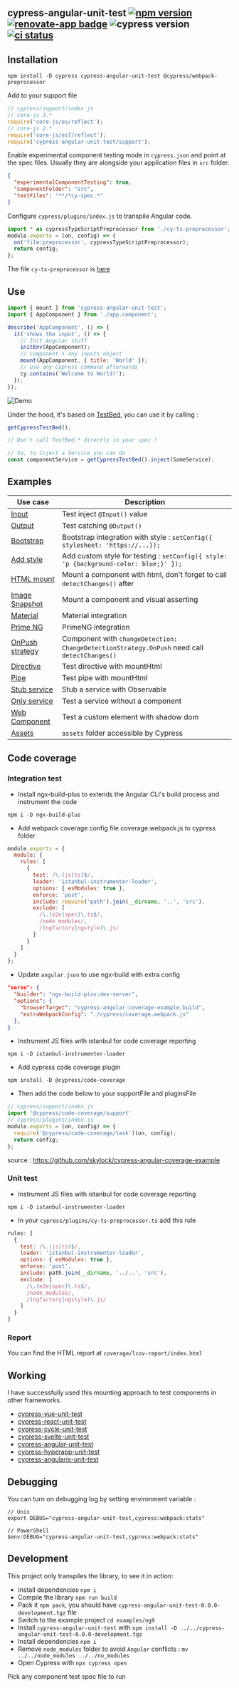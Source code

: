 ## cypress-angular-unit-test [![npm version](https://badge.fury.io/js/cypress-angular-unit-test.svg)](https://badge.fury.io/js/cypress-angular-unit-test) [![renovate-app badge][renovate-badge]][renovate-app] ![cypress version](https://img.shields.io/badge/cypress-5.6.0-brightgreen) [![ci status][ci image]][ci url]

## Installation

```shell
npm install -D cypress cypress-angular-unit-test @cypress/webpack-preprocessor
```

Add to your support file

```js
// cypress/support/index.js
// core-js 3.*
require('core-js/es/reflect');
// core-js 2.*
require('core-js/es7/reflect');
require('cypress-angular-unit-test/support');
```

Enable experimental component testing mode in `cypress.json` and point at the spec files. Usually they are alongside your application files in `src` folder.

```json
{
  "experimentalComponentTesting": true,
  "componentFolder": "src",
  "testFiles": "**/*cy-spec.*"
}
```

Configure `cypress/plugins/index.js` to transpile Angular code.

```javascript
import * as cypressTypeScriptPreprocessor from './cy-ts-preprocessor';
module.exports = (on, config) => {
  on('file:preprocessor', cypressTypeScriptPreprocessor);
  return config;
};
```

The file `cy-ts-preprocessor` is [here](examples/ng9/cypress/plugins/cy-ts-preprocessor.ts)

## Use

```js
import { mount } from 'cypress-angular-unit-test';
import { AppComponent } from './app.component';

describe('AppComponent', () => {
  it('shows the input', () => {
    // Init Angular stuff
    initEnv(AppComponent);
    // component + any inputs object
    mount(AppComponent, { title: 'World' });
    // use any Cypress command afterwards
    cy.contains('Welcome to World!');
  });
});
```

![Demo](images/demo.gif)

Under the hood, it's based on [TestBed](https://angular.io/api/core/testing/TestBed), you can use it by calling :

```js
getCypressTestBed();

// Don't call TestBed.* directly in your spec !

// So, to inject a Service you can do :
const componentService = getCypressTestBed().inject(SomeService);
```

## Examples

| Use case                                                          | Description                                                                                  |
| ----------------------------------------------------------------- | -------------------------------------------------------------------------------------------- |
| [Input](examples/ng9/src/app/input)                               | Test inject `@Input()` value                                                                 |
| [Output](examples/ng9/src/app/output-subscribe)                   | Test catching `@Output()`                                                                    |
| [Bootstrap](examples/ng9/src/app/bootstrap-button)                | Bootstrap integration with style : `setConfig({ stylesheet: 'https://...});`                 |
| [Add style](examples/ng9/src/app/add-style)                       | Add custom style for testing : `setConfig({ style: 'p {background-color: blue;}' });`        |
| [HTML mount](examples/ng9/src/app/html-mount)                     | Mount a component with html, don't forget to call `detectChanges()` after                    |
| [Image Snapshot](examples/ng9/src/app/image-snapshot)             | Mount a component and visual asserting                                                       |
| [Material](examples/ng9/src/app/material-button)                  | Material integration                                                                         |
| [Prime NG](examples/ng9/src/app/primeng-button)                   | PrimeNG integration                                                                          |
| [OnPush strategy](examples/ng9/src/app/on-push-strat)             | Component with `changeDetection: ChangeDetectionStrategy.OnPush` need call `detectChanges()` |
| [Directive](examples/ng9/src/app/directives/highlight)            | Test directive with mountHtml                                                                |
| [Pipe](examples/ng9/src/app/pipes/capitalize)                     | Test pipe with mountHtml                                                                     |
| [Stub service](examples/ng9/src/app/service-stub)                 | Stub a service with Observable                                                               |
| [Only service](examples/ng9/src/app/my-values.service.cy-spec.ts) | Test a service without a component                                                           |
| [Web Component](examples/ng9/src/app/use-custom-element)          | Test a custom element with shadow dom                                                        |
| [Assets](examples/ng9/src/app/assets-image)                       | `assets` folder accessible by Cypress                                                        |

## Code coverage

### Integration test

- Install ngx-build-plus to extends the Angular CLI's build process and instrument the code

`npm i -D ngx-build-plus`

- Add webpack coverage config file coverage.webpack.js to cypress folder

```javascript
module.exports = {
  module: {
    rules: [
      {
        test: /\.(js|ts)$/,
        loader: 'istanbul-instrumenter-loader',
        options: { esModules: true },
        enforce: 'post',
        include: require('path').join(__dirname, '..', 'src'),
        exclude: [
          /\.(e2e|spec)\.ts$/,
          /node_modules/,
          /(ngfactory|ngstyle)\.js/
        ]
      }
    ]
  }
};
```

- Update `angular.json` to use ngx-build with extra config

```json
"serve": {
  "builder": "ngx-build-plus:dev-server",
  "options": {
    "browserTarget": "cypress-angular-coverage-example:build",
    "extraWebpackConfig": "./cypress/coverage.webpack.js"
  },
}
```

- Instrument JS files with istanbul for code coverage reporting

`npm i -D istanbul-instrumenter-loader`

- Add cypress code coverage plugin
  
`npm install -D @cypress/code-coverage`

- Then add the code below to your supportFile and pluginsFile

```javascript
// cypress/support/index.js
import '@cypress/code-coverage/support'
// cypress/plugins/index.js
module.exports = (on, config) => {
  require('@cypress/code-coverage/task')(on, config);
  return config;
};
```
source : https://github.com/skylock/cypress-angular-coverage-example

### Unit test

- Instrument JS files with istanbul for code coverage reporting

`npm i -D istanbul-instrumenter-loader`

- In your `cypress/plugins/cy-ts-preprocessor.ts` add this rule

```javascript
rules: [
  {
    test: /\.(js|ts)$/,
    loader: 'istanbul-instrumenter-loader',
    options: { esModules: true },
    enforce: 'post',
    include: path.join(__dirname, '../..', 'src'),
    exclude: [
      /\.(e2e|spec)\.ts$/,
      /node_modules/,
      /(ngfactory|ngstyle)\.js/
    ]
  }
]
```

### Report

You can find the HTML report at `coverage/lcov-report/index.html`

## Working

I have successfully used this mounting approach to test components in other frameworks.

- [cypress-vue-unit-test](https://github.com/bahmutov/cypress-vue-unit-test)
- [cypress-react-unit-test](https://github.com/bahmutov/cypress-react-unit-test)
- [cypress-cycle-unit-test](https://github.com/bahmutov/cypress-cycle-unit-test)
- [cypress-svelte-unit-test](https://github.com/bahmutov/cypress-svelte-unit-test)
- [cypress-angular-unit-test](https://github.com/bahmutov/cypress-angular-unit-test)
- [cypress-hyperapp-unit-test](https://github.com/bahmutov/cypress-hyperapp-unit-test)
- [cypress-angularjs-unit-test](https://github.com/bahmutov/cypress-angularjs-unit-test)

## Debugging

You can turn on debugging log by setting environment variable :

```
// Unix
export DEBUG="cypress-angular-unit-test,cypress:webpack:stats"

// PowerShell
$env:DEBUG="cypress-angular-unit-test,cypress:webpack:stats"
```

## Development

This project only transpiles the library, to see it in action:

- Install dependencies `npm i`
- Compile the library `npm run build`
- Pack it `npm pack`, you should have `cypress-angular-unit-test-0.0.0-development.tgz` file
- Switch to the example project `cd examples/ng9`
- Install `cypress-angular-unit-test` with `npm install -D ../../cypress-angular-unit-test-0.0.0-development.tgz`
- Install dependencies `npm i`
- Remove `node_modules` folder to avoid `Angular` conflicts : `mv ../../node_modules ../../no_modules`
- Open Cypress with `npx cypress open`

Pick any component test spec file to run

[renovate-badge]: https://img.shields.io/badge/renovate-app-blue.svg
[renovate-app]: https://renovateapp.com/
[ci image]: https://github.com/bahmutov/cypress-angular-unit-test/workflows/ci/badge.svg?branch=master
[ci url]: https://github.com/bahmutov/cypress-angular-unit-test/actions
